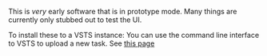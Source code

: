 This is *very* early software that is in prototype mode.  Many things are currently only stubbed out to test the UI.

To install these to a VSTS instance:
You can use the command line interface to VSTS to upload a new task.  See [this page](https://blog.devmatter.com/custom-build-tasks-in-vso/)
